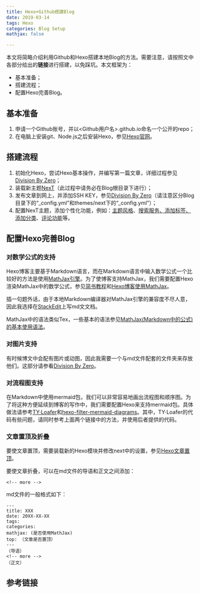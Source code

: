 ```yaml
---
title: Hexo+Github搭建Blog
date: 2019-03-14
tags: Hexo
categories: Blog Setup
mathjax: false

---
```

本文将简略介绍利用Github和Hexo搭建本地Blog的方法。需要注意，请按照文中各部分给出的**链接**进行搭建，以免踩坑。本文框架为：

- 基本准备；
- 搭建流程；
- 配置Hexo完善Blog。
<!-- more -->

## 基本准备
1. 申请一个Github账号，并以<Github用户名>.github.io命名一个公开的repo；
2. 在电脑上安装git、Node.js之后安装Hexo，参见[Hexo官网](https://hexo.io/zh-cn/docs/index.html#安装-Node-js)。

## 搭建流程
1. 初始化Hexo，尝试Hexo基本操作，并编写第一篇文章，详细过程参见[Division By Zero](https://zeromath.github.io/2017/03/11/hexo-github/)；
2. 装载新主题[NexT](http://theme-next.iissnan.com/getting-started.html)（此过程中请务必在Blog根目录下进行）；
3. 发布文章到网上，并添加SSH KEY，参见[Division By Zero](https://zeromath.github.io/2017/03/21/hexo-github2/)（请注意区分Blog目录下的“_config.yml”和themes/next下的“_config.yml”）；
4. 配置NexT主题，添加个性化功能，例如：[主题风格](http://theme-next.iissnan.com/getting-started.html)、[搜索服务、添加标签、添加分类](https://zeromath.github.io/2017/03/21/hexo-github3/)、[评论功能](https://www.jianshu.com/p/57afa4844aaa)等。

## 配置Hexo完善Blog
### 对数学公式的支持
Hexo博客主要基于Markdown语言，而在Markdown语言中输入数学公式一个比较好的方法是使用[MathJax引擎](https://blog.csdn.net/xiahouzuoxin/article/details/26478179)。为了使博客支持MathJax，我们需要配置Hexo渲染MathJax中的数学公式，参见[简书教程](https://www.jianshu.com/p/7ab21c7f0674)和[Hexo博客使用MathJax](http://wangwlj.com/2017/09/21/markdown_mathjax/)。

插一句题外话，由于本地Markdown编译器对MathJax引擎的兼容度不尽人意，因此我选择在[StackEdit](https://stackedit.io/app#)上写md文文档。

MathJax中的语法类似Tex，一些基本的语法参见[MathJax(Markdown中的公式)的基本使用语法](http://wangwlj.com/2017/10/08/mathjax_basic/)。

### 对图片支持
有时候博文中会配有图片或动图，因此我需要一个与md文件配套的文件夹来存放他们。这部分请参看[Division By Zero](https://zeromath.github.io/2017/03/22/hexo-github4/)。

### 对流程图支持
在Markdown中使用mermaid包，我们可以非常容易地画出流程图和顺序图。为了将这种方便延续到博客的写作中，我们需要配置Hexo来支持mermaid包。具体做法请参考[TY·Loafer](https://tyloafer.github.io/2018/04/21/hexo-mermaid/)和[hexo-filter-mermaid-diagrams](https://github.com/webappdevelp/hexo-filter-mermaid-diagrams)。其中，TY·Loafer的代码有些问题，请同时参考上面两个链接中的方法，并使用后者提供的代码。

### 文章置顶及折叠
要使文章置顶，需要装载新的Hexo模块并修改next中的设置，参见[Hexo文章置顶](https://blog.csdn.net/qwerty200696/article/details/79010629)。

要使文章折叠，可以在md文件的导语和正文之间添加：
```
<!-- more -->
```
md文件的一般格式如下：
```
---
title: XXX
date: 20XX-XX-XX
tags: 
categories: 
mathjax: (是否使用MathJax)
top: （文章是否置顶）
---
（导语）
<!-- more -->
（正文）
```

## 参考链接



<!--stackedit_data:
eyJoaXN0b3J5IjpbMTk1ODQ4OTQxLDY2NjcyNjkwN119
-->